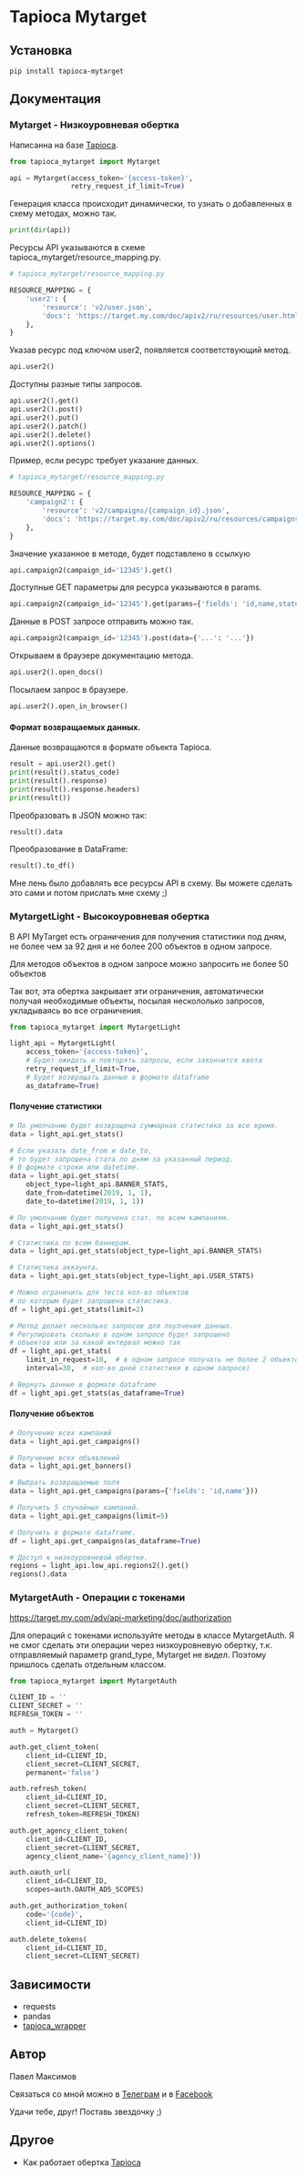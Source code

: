 # Tapioca Mytarget

## Установка
```
pip install tapioca-mytarget
```

## Документация

### Mytarget - Низкоуровневая обертка

Написанна на базе [Tapioca](http://tapioca-wrapper.readthedocs.org/en/stable/quickstart.html). 

``` python
from tapioca_mytarget import Mytarget

api = Mytarget(access_token='{access-token}', 
               retry_request_if_limit=True)
```

Генерация класса происходит динамически, 
то узнать о добавленных в схему методах, можно так.
``` python
print(dir(api))
```

Ресурсы API указываются в схеме tapioca_mytarget/resource_mapping.py.

```python
# tapioca_mytarget/resource_mapping.py

RESOURCE_MAPPING = {
    'user2': {
        'resource': 'v2/user.json',
        'docs': 'https://target.my.com/doc/apiv2/ru/resources/user.html'
    },
}
```

Указав ресурс под ключом user2, появляется соответствующий метод.
```python
api.user2()
```

Доступны разные типы запросов.
```python
api.user2().get()
api.user2().post()
api.user2().put()
api.user2().patch()
api.user2().delete()
api.user2().options()
```

Пример, если ресурс требует указание данных.
```python
# tapioca_mytarget/resource_mapping.py

RESOURCE_MAPPING = {
    'campaign2': {
        'resource': 'v2/campaigns/{campaign_id}.json',
        'docs': 'https://target.my.com/doc/apiv2/ru/resources/campaigns.campaign_id.html'
    },
}
```

Значение указанное в методе, будет подставлено в ссылкую
```python
api.campaign2(campaign_id='12345').get()
```

Доступные GET параметры для ресурса указываются в params.
```python
api.campaign2(campaign_id='12345').get(params={'fields': 'id,name,status'})
```

Данные в POST запросе отправить можно так.
```python
api.campaign2(campaign_id='12345').post(data={'...': '...'})
```

Открываем в браузере документацию метода.
```python
api.user2().open_docs()
```

Посылаем запрос в браузере.
```python
api.user2().open_in_browser()
```

#### Формат возвращаемых данных.
Данные возвращаются в формате объекта Tapioca.

```python
result = api.user2().get()
print(result().status_code)
print(result().response)
print(result().response.headers)
print(result())
``` 
    
Преобразовать в JSON можно так:
```python
result().data
```

Преобразование в DataFrame:
```python
result().to_df()
```

Мне лень было добавлять все ресурсы API в схему. 
Вы можете сделать это сами и потом прислать мне схему ;)


### MytargetLight - Высокоуровневая обертка 

В API MyTarget есть ограничения для получения статистики под дням, 
не более чем за 92 дня и не более 200 объектов в одном запросе.

Для методов объектов в одном запросе можно запросить не более 50 объектов

Так вот, эта обертка закрывает эти ограничения, 
автоматически получая необходимые объекты, 
посылая нескололько запросов, укладываясь во все ограничения.

``` python
from tapioca_mytarget import MytargetLight

light_api = MytargetLight(
    access_token='{access-token}', 
    # Будет ожидать и повторять запросы, если закончится квота
    retry_request_if_limit=True,
    # Будет возвращать данные в формате dataframe
    as_dataframe=True)
 ```   

#### Получение статистики

``` python
# По умолчанию будет возвращена суммарная статистика за все время.
data = light_api.get_stats()
 ```   

``` python
# Если указать date_from и date_to, 
# то будет запрошена стата по дням за указанный период.
# В формате строки или datetime.
data = light_api.get_stats(
    object_type=light_api.BANNER_STATS, 
    date_from=datetime(2019, 1, 1),
    date_to=datetime(2019, 1, 1))
 ```   

``` python
# По умолчанию будет получена стат. по всем кампаниям.
data = light_api.get_stats()
 ```   

``` python
# Статистика по всем баннерам.
data = light_api.get_stats(object_type=light_api.BANNER_STATS)
 ```   

``` python
# Статистика аккаунта.
data = light_api.get_stats(object_type=light_api.USER_STATS)
 ```   

``` python
# Можно ограничить для теста кол-во объектов 
# по которым будет запрошена статистика.
df = light_api.get_stats(limit=2)
 ```   

``` python
# Метод делает несколько запросов для поулчения данных.
# Регулировать сколько в одном запросе будет запрошено 
# объектов или за какой интервал можно так
df = light_api.get_stats(
    limit_in_request=10,  # в одном запросе получать не более 2 объектов
    interval=30,  # кол-во дней статистики в одном запросе)
 ```   

``` python
# Вернуть данные в формате dataframe
df = light_api.get_stats(as_dataframe=True)
 ```   

#### Получение объектов

``` python
# Получение всех кампаний
data = light_api.get_campaigns()

# Получение всех объявлений
data = light_api.get_banners()

# Выбрать возвращаемые поля
data = light_api.get_campaigns(params={'fields': 'id,name'}))

# Получить 5 случайных кампаний.
data = light_api.get_campaigns(limit=5)

# Получить в формате dataframe.
df = light_api.get_campaigns(as_dataframe=True)
 ```   

``` python
# Доступ к низкоуровневой обертке.
regions = light_api.low_api.regions2().get()
regions().data
```

### MytargetAuth - Операции с токенами

https://target.my.com/adv/api-marketing/doc/authorization

Для операций с токенами используйте методы в классе MytargetAuth.
Я не смог сделать эти операции через низкоуровневую обертку, 
т.к. отправляемый параметр grand_type, Mytarget не видел.
Поэтому пришлось сделать отдельным классом.

``` python
from tapioca_mytarget import MytargetAuth

CLIENT_ID = ''
CLIENT_SECRET = ''
REFRESH_TOKEN = ''

auth = Mytarget()

auth.get_client_token(
    client_id=CLIENT_ID,
    client_secret=CLIENT_SECRET, 
    permanent='false')

auth.refresh_token(
    client_id=CLIENT_ID, 
    client_secret=CLIENT_SECRET,
    refresh_token=REFRESH_TOKEN)

auth.get_agency_client_token(
    client_id=CLIENT_ID, 
    client_secret=CLIENT_SECRET, 
    agency_client_name='{agency_client_name}'))

auth.oauth_url(
    client_id=CLIENT_ID, 
    scopes=auth.OAUTH_ADS_SCOPES) 

auth.get_authorization_token(
    code='{code}', 
    client_id=CLIENT_ID)

auth.delete_tokens(
    client_id=CLIENT_ID, 
    client_secret=CLIENT_SECRET)

```

## Зависимости
- requests 
- pandas
- [tapioca_wrapper](https://github.com/pavelmaksimov/tapioca-wrapper.git#egg=tapioca-wrapper-2019.4.5) 

## Автор
Павел Максимов

Связаться со мной можно в 
[Телеграм](https://t.me/pavel_maksimow) 
и в 
[Facebook](https://www.facebook.com/pavel.maksimow)

Удачи тебе, друг! Поставь звездочку ;)

## Другое
- Как работает обертка [Tapioca](http://tapioca-wrapper.readthedocs.org/en/stable/quickstart.html)
